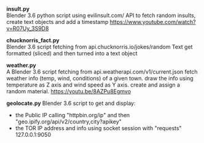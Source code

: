 **insult.py**  
Blender 3.6 python script using evilinsult.com/ API to fetch random insults, create text objects and add a timestamp
https://www.youtube.com/watch?v=R07Uy_3S9D8


**chucknorris_fact.py**  
Blender 3.6 script fetching from api.chucknorris.io/jokes/random
Text get formatted (sliced) and then turned into a text object

**weather.py**  
A Blender 3.6 script fetching from api.weatherapi.com/v1/current.json
fetch weather info (temp, wind, conditions) of a given town.
draw the info using temperature as Z axis and wind speed as Y axis.
create and assign a random material.
https://youtu.be/8AZPu8Egmvo

**geolocate.py** 
Blender 3.6 script to get and display:
  - the Public IP calling "httpbin.org/ip" and then "geo.ipify.org/api/v2/country,city?apikey"
  - the TOR IP address and info using socket session with "requests" 127.0.0.1:9050
 
